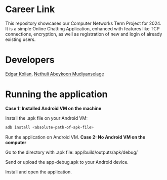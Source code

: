 # Career Link
This repository showcases our Computer Networks Term Project for 2024. 
It is a simple Online Chatting Application, enhanced with features like TCP connections, encryption, as well as registration of new and login of already existing users.
# Developers
<a href="https://github.com/kolianedgar"> Edgar Kolian</a>, <a href="https://github.com/nethuliabeykoon"> Nethuli Abeykoon Mudiyanselage</a>
# Running the application
**Case 1: Installed Android VM on the machine**

Install the .apk file on your Android VM:
```sh
adb install <absolute-path-of-apk-file>
```
Run the application on Android VM.
**Case 2: No Android VM on the computer**

Go to the directory with .apk file:
app/build/outputs/apk/debug/

Send or upload the app-debug.apk to your Android device.

Install and open the application.
